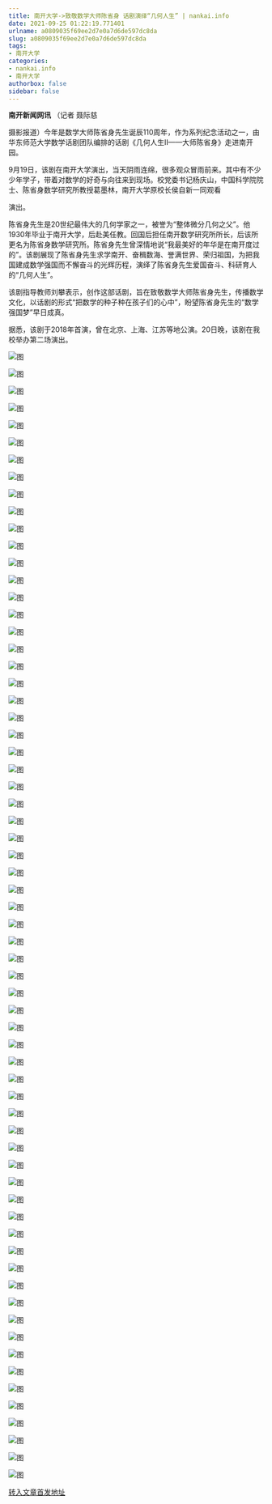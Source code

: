 ```yaml
---
title: 南开大学->致敬数学大师陈省身 话剧演绎“几何人生” | nankai.info
date: 2021-09-25 01:22:19.771401
urlname: a0809035f69ee2d7e0a7d6de597dc8da
slug: a0809035f69ee2d7e0a7d6de597dc8da
tags: 
- 南开大学
categories:
- nankai.info
- 南开大学
authorbox: false
sidebar: false
---
```

**南开新闻网讯** （记者 聂际慈

摄影报道）今年是数学大师陈省身先生诞辰110周年，作为系列纪念活动之一，由华东师范大学数学话剧团队编排的话剧《几何人生II——大师陈省身》走进南开园。

9月19日，该剧在南开大学演出，当天阴雨连绵，很多观众冒雨前来。其中有不少少年学子，带着对数学的好奇与向往来到现场。校党委书记杨庆山，中国科学院院士、陈省身数学研究所教授葛墨林，南开大学原校长侯自新一同观看
<!--more-->
演出。

陈省身先生是20世纪最伟大的几何学家之一，被誉为“整体微分几何之父”。他1930年毕业于南开大学，后赴美任教。回国后担任南开数学研究所所长，后该所更名为陈省身数学研究所。陈省身先生曾深情地说“我最美好的年华是在南开度过的”。该剧展现了陈省身先生求学南开、奋楫数海、誉满世界、荣归祖国，为把我国建成数学强国而不懈奋斗的光辉历程，演绎了陈省身先生爱国奋斗、科研育人的“几何人生”。

该剧指导教师刘攀表示，创作这部话剧，旨在致敬数学大师陈省身先生，传播数学文化，以话剧的形式“把数学的种子种在孩子们的心中”，盼望陈省身先生的“数学强国梦”早日成真。

据悉，该剧于2018年首演，曾在北京、上海、江苏等地公演。20日晚，该剧在我校举办第二场演出。

![图](http://news.nankai.edu.cn/ywsd/system/2021/09/20/g)

![图](http://news.nankai.edu.cn/ywsd/system/2021/09/20/p)

![图](http://news.nankai.edu.cn/ywsd/system/2021/09/20/j)

![图](http://news.nankai.edu.cn/ywsd/system/2021/09/20/)

![图](http://news.nankai.edu.cn/ywsd/system/2021/09/20/0)

![图](http://news.nankai.edu.cn/ywsd/system/2021/09/20/e)

![图](http://news.nankai.edu.cn/ywsd/system/2021/09/20/4)

![图](http://news.nankai.edu.cn/ywsd/system/2021/09/20/5)

![图](http://news.nankai.edu.cn/ywsd/system/2021/09/20/3)

![图](http://news.nankai.edu.cn/ywsd/system/2021/09/20/4)

![图](http://news.nankai.edu.cn/ywsd/system/2021/09/20/9)

![图](http://news.nankai.edu.cn/ywsd/system/2021/09/20/d)

![图](http://news.nankai.edu.cn/ywsd/system/2021/09/20/_)

![图](http://news.nankai.edu.cn/ywsd/system/2021/09/20/9)

![图](http://news.nankai.edu.cn/ywsd/system/2021/09/20/8)

![图](http://news.nankai.edu.cn/ywsd/system/2021/09/20/5)

![图](http://news.nankai.edu.cn/ywsd/system/2021/09/20/1)

![图](http://news.nankai.edu.cn/ywsd/system/2021/09/20/4)

![图](http://news.nankai.edu.cn/ywsd/system/2021/09/20/0)

![图](http://news.nankai.edu.cn/ywsd/system/2021/09/20/0)

![图](http://news.nankai.edu.cn/ywsd/system/2021/09/20/0)

![图](http://news.nankai.edu.cn/ywsd/system/2021/09/20/3)

![图](http://news.nankai.edu.cn/ywsd/system/2021/09/20/0)

![图](http://news.nankai.edu.cn/ywsd/system/2021/09/20/0)

![图](http://news.nankai.edu.cn/)

![图](http://news.nankai.edu.cn/ywsd/system/2021/09/20/5)

![图](http://news.nankai.edu.cn/ywsd/system/2021/09/20/1)

![图](http://news.nankai.edu.cn/ywsd/system/2021/09/20/4)

![图](http://news.nankai.edu.cn/)

![图](http://news.nankai.edu.cn/ywsd/system/2021/09/20/0)

![图](http://news.nankai.edu.cn/ywsd/system/2021/09/20/0)

![图](http://news.nankai.edu.cn/ywsd/system/2021/09/20/0)

![图](http://news.nankai.edu.cn/)

![图](http://news.nankai.edu.cn/ywsd/system/2021/09/20/3)

![图](http://news.nankai.edu.cn/ywsd/system/2021/09/20/0)

![图](http://news.nankai.edu.cn/ywsd/system/2021/09/20/0)

![图](http://news.nankai.edu.cn/)

![图](http://news.nankai.edu.cn/ywsd/system/2021/09/20/c)

![图](http://news.nankai.edu.cn/ywsd/system/2021/09/20/i)

![图](http://news.nankai.edu.cn/ywsd/system/2021/09/20/p)

![图](http://news.nankai.edu.cn/)

![图](http://news.nankai.edu.cn/ywsd/system/2021/09/20/n)

![图](http://news.nankai.edu.cn/ywsd/system/2021/09/20/c)

![图](http://news.nankai.edu.cn/ywsd/system/2021/09/20/)

![图](http://news.nankai.edu.cn/ywsd/system/2021/09/20/u)

![图](http://news.nankai.edu.cn/ywsd/system/2021/09/20/d)

![图](http://news.nankai.edu.cn/ywsd/system/2021/09/20/e)

![图](http://news.nankai.edu.cn/ywsd/system/2021/09/20/)

![图](http://news.nankai.edu.cn/ywsd/system/2021/09/20/i)

![图](http://news.nankai.edu.cn/ywsd/system/2021/09/20/a)

![图](http://news.nankai.edu.cn/ywsd/system/2021/09/20/k)

![图](http://news.nankai.edu.cn/ywsd/system/2021/09/20/n)

![图](http://news.nankai.edu.cn/ywsd/system/2021/09/20/a)

![图](http://news.nankai.edu.cn/ywsd/system/2021/09/20/n)

![图](http://news.nankai.edu.cn/ywsd/system/2021/09/20/)

![图](http://news.nankai.edu.cn/ywsd/system/2021/09/20/s)

![图](http://news.nankai.edu.cn/ywsd/system/2021/09/20/w)

![图](http://news.nankai.edu.cn/ywsd/system/2021/09/20/e)

![图](http://news.nankai.edu.cn/ywsd/system/2021/09/20/n)

![图](http://news.nankai.edu.cn/)

![图](http://news.nankai.edu.cn/)

![图](http://news.nankai.edu.cn/ywsd/system/2021/09/20/:)

![图](http://news.nankai.edu.cn/ywsd/system/2021/09/20/p)

![图](http://news.nankai.edu.cn/ywsd/system/2021/09/20/t)

![图](http://news.nankai.edu.cn/ywsd/system/2021/09/20/t)

![图](http://news.nankai.edu.cn/ywsd/system/2021/09/20/h)

[转入文章首发地址](http://news.nankai.edu.cn/ywsd/system/2021/09/20/030048024.shtml)
